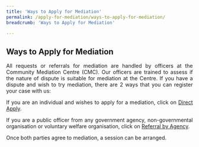 ```yaml
---
title: 'Ways to Apply for Mediation'
permalink: /apply-for-mediation/ways-to-apply-for-mediation/
breadcrumb: 'Ways to Apply for Mediation'

---
```



## Ways to Apply for Mediation

<p style="text-align: justify">All requests or referrals for mediation are handled by officers at the Community Mediation Centre (CMC). Our officers are trained to assess if the nature of dispute is suitable for mediation at the Centre. If you have a dispute and wish to try mediation, there are 2 ways that you can register your case with us:</p>

<p style="text-align: justify">If you are an individual and wishes to apply for a mediation, click on <a href="/e-services/apply-online/" target="_blank">Direct Apply</a>.</p>

<p style="text-align: justify">If you are a public officer from any government agency, non-governmental organisation or voluntary welfare organisation, click on <a href="/e-services/refer-a-case-to-cmc/" target="_blank">Referral by Agency</a>.</p>

<p style="text-align: justify">Once both parties agree to mediation, a session can be arranged.</p>
